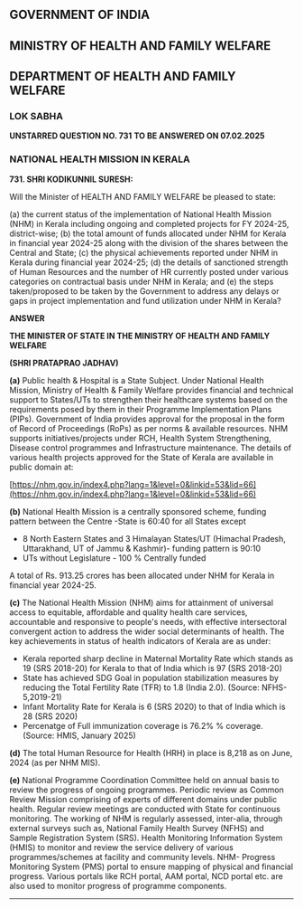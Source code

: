## GOVERNMENT OF INDIA

## MINISTRY OF HEALTH AND FAMILY WELFARE

## DEPARTMENT OF HEALTH AND FAMILY WELFARE

### LOK SABHA

**UNSTARRED QUESTION NO. 731**
**TO BE ANSWERED ON 07.02.2025**

### NATIONAL HEALTH MISSION IN KERALA

**731. SHRI KODIKUNNIL SURESH:**

Will the Minister of HEALTH AND FAMILY WELFARE be pleased to state:

(a) the current status of the implementation of National Health Mission (NHM) in Kerala including ongoing and completed projects for FY 2024-25, district-wise;
(b) the total amount of funds allocated under NHM for Kerala in financial year 2024-25 along with the division of the shares between the Central and State;
(c) the physical achievements reported under NHM in Kerala during financial year 2024-25;
(d) the details of sanctioned strength of Human Resources and the number of HR currently posted under various categories on contractual basis under NHM in Kerala; and
(e) the steps taken/proposed to be taken by the Government to address any delays or gaps in project implementation and fund utilization under NHM in Kerala?

**ANSWER**

**THE MINISTER OF STATE IN THE MINISTRY OF HEALTH AND FAMILY WELFARE**

**(SHRI PRATAPRAO JADHAV)**

**(a)** Public health & Hospital is a State Subject. Under National Health Mission, Ministry of Health & Family Welfare provides financial and technical support to States/UTs to strengthen their healthcare systems based on the requirements posed by them in their Programme Implementation Plans (PIPs). Government of India provides approval for the proposal in the form of Record of Proceedings (RoPs) as per norms & available resources. NHM supports initiatives/projects under RCH, Health System Strengthening, Disease control programmes and Infrastructure maintenance. The details of various health projects approved for the State of Kerala are available in public domain at:

[https://nhm.gov.in/index4.php?lang=1&level=0&linkid=53&lid=66](https://nhm.gov.in/index4.php?lang=1&level=0&linkid=53&lid=66)

**(b)** National Health Mission is a centrally sponsored scheme, funding pattern between the Centre -State is 60:40 for all States except

- 8 North Eastern States and 3 Himalayan States/UT (Himachal Pradesh, Uttarakhand, UT of Jammu & Kashmir)- funding pattern is 90:10
- UTs without Legislature - 100 % Centrally funded

A total of Rs. 913.25 crores has been allocated under NHM for Kerala in financial year 2024-25.

**(c)** The National Health Mission (NHM) aims for attainment of universal access to equitable, affordable and quality health care services, accountable and responsive to people's needs, with effective intersectoral convergent action to address the wider social determinants of health. The key achievements in status of health indicators of Kerala are as under:

- Kerala reported sharp decline in Maternal Mortality Rate which stands as 19 (SRS 2018-20) for Kerala to that of India which is 97 (SRS 2018-20)
- State has achieved SDG Goal in population stabilization measures by reducing the Total Fertility Rate (TFR) to 1.8 (India 2.0). (Source: NFHS-5,2019-21)
- Infant Mortality Rate for Kerala is 6 (SRS 2020) to that of India which is 28 (SRS 2020)
- Percenatge of Full immunization coverage is 76.2% % coverage. (Source: HMIS, January 2025)

**(d)** The total Human Resource for Health (HRH) in place is 8,218 as on June, 2024 (as per NHM MIS).

**(e)** National Programme Coordination Committee held on annual basis to review the progress of ongoing programmes. Periodic review as Common Review Mission comprising of experts of different domains under public health. Regular review meetings are conducted with State for continuous monitoring. The working of NHM is regularly assessed, inter-alia, through external surveys such as, National Family Health Survey (NFHS) and Sample Registration System (SRS). Health Monitoring Information System (HMIS) to monitor and review the service delivery of various programmes/schemes at facility and community levels. NHM- Progress Monitoring System (PMS) portal to ensure mapping of physical and financial progress. Various portals like RCH portal, AAM portal, NCD portal etc. are also used to monitor progress of programme components.

---
